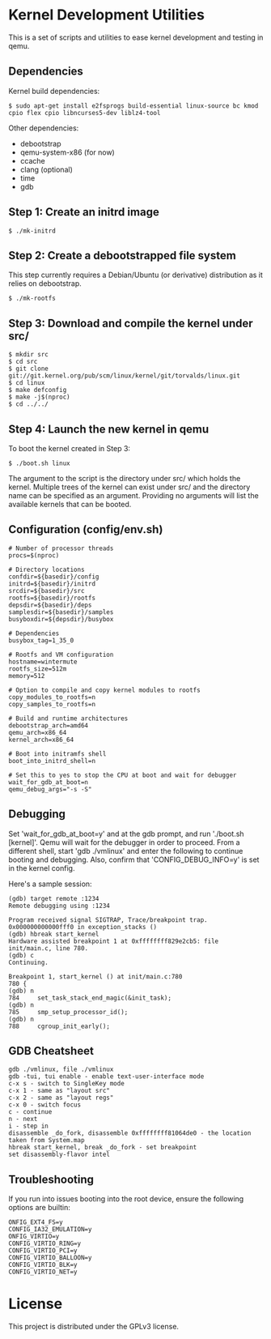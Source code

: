 # Kernel Development Utilities

This is a set of scripts and utilities to ease kernel development and testing in qemu.

## Dependencies

Kernel build dependencies:

```
$ sudo apt-get install e2fsprogs build-essential linux-source bc kmod cpio flex cpio libncurses5-dev liblz4-tool
```

Other dependencies:

* debootstrap
* qemu-system-x86 (for now)
* ccache
* clang (optional)
* time
* gdb

## Step 1: Create an initrd image
```
$ ./mk-initrd
```

## Step 2: Create a debootstrapped file system

This step currently requires a Debian/Ubuntu (or derivative) distribution as it relies on
debootstrap.

```
$ ./mk-rootfs
```

## Step 3: Download and compile the kernel under src/
```
$ mkdir src
$ cd src
$ git clone git://git.kernel.org/pub/scm/linux/kernel/git/torvalds/linux.git
$ cd linux
$ make defconfig
$ make -j$(nproc)
$ cd ../../
```

## Step 4: Launch the new kernel in qemu

To boot the kernel created in Step 3:

```
$ ./boot.sh linux
```

The argument to the script is the directory under src/ which holds the kernel. Multiple trees
of the kernel can exist under src/ and the directory name can be specified as an argument. Providing
no arguments will list the available kernels that can be booted.

## Configuration (config/env.sh)
```
# Number of processor threads
procs=$(nproc)

# Directory locations
confdir=${basedir}/config
initrd=${basedir}/initrd
srcdir=${basedir}/src
rootfs=${basedir}/rootfs
depsdir=${basedir}/deps
samplesdir=${basedir}/samples
busyboxdir=${depsdir}/busybox

# Dependencies
busybox_tag=1_35_0

# Rootfs and VM configuration
hostname=wintermute
rootfs_size=512m
memory=512

# Option to compile and copy kernel modules to rootfs
copy_modules_to_rootfs=n
copy_samples_to_rootfs=n

# Build and runtime architectures
debootstrap_arch=amd64
qemu_arch=x86_64
kernel_arch=x86_64

# Boot into initramfs shell
boot_into_initrd_shell=n

# Set this to yes to stop the CPU at boot and wait for debugger
wait_for_gdb_at_boot=n
qemu_debug_args="-s -S"
```

## Debugging

Set 'wait_for_gdb_at_boot=y' and at the gdb prompt, and run './boot.sh [kernel]'.
Qemu will wait for the debugger in order to proceed. From a different shell, start
'gdb ./vmlinux' and enter the following to continue booting and debugging. Also,
confirm that 'CONFIG_DEBUG_INFO=y' is set in the kernel config.

Here's a sample session:

```
(gdb) target remote :1234
Remote debugging using :1234

Program received signal SIGTRAP, Trace/breakpoint trap.
0x000000000000fff0 in exception_stacks ()
(gdb) hbreak start_kernel
Hardware assisted breakpoint 1 at 0xffffffff829e2cb5: file init/main.c, line 780.
(gdb) c
Continuing.

Breakpoint 1, start_kernel () at init/main.c:780
780	{
(gdb) n
784		set_task_stack_end_magic(&init_task);
(gdb) n
785		smp_setup_processor_id();
(gdb) n
788		cgroup_init_early();

```

## GDB Cheatsheet

```
gdb ./vmlinux, file ./vmlinux
gdb -tui, tui enable - enable text-user-interface mode
c-x s - switch to SingleKey mode
c-x 1 - same as "layout src"
c-x 2 - same as "layout regs"
c-x 0 - switch focus
c - continue
n - next
i - step in
disassemble _do_fork, disassemble 0xffffffff81064de0 - the location taken from System.map
hbreak start_kernel, break _do_fork - set breakpoint
set disassembly-flavor intel
```

## Troubleshooting

If you run into issues booting into the root device, ensure the following options are builtin:

```
ONFIG_EXT4_FS=y
CONFIG_IA32_EMULATION=y
ONFIG_VIRTIO=y
CONFIG_VIRTIO_RING=y
CONFIG_VIRTIO_PCI=y
CONFIG_VIRTIO_BALLOON=y
CONFIG_VIRTIO_BLK=y
CONFIG_VIRTIO_NET=y
```

# License

This project is distributed under the GPLv3 license.
